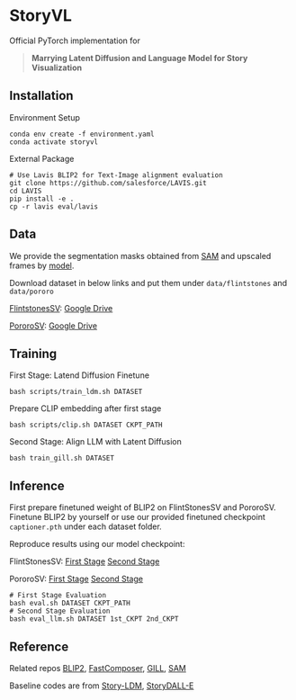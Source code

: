 # StoryVL

Official PyTorch implementation for 

> **Marrying Latent Diffusion and Language Model for Story Visualization**

## Installation

Environment Setup

```
conda env create -f environment.yaml
conda activate storyvl
```

External Package

```
# Use Lavis BLIP2 for Text-Image alignment evaluation
git clone https://github.com/salesforce/LAVIS.git
cd LAVIS
pip install -e .
cp -r lavis eval/lavis
```

## Data

We provide the segmentation masks obtained from [SAM](https://github.com/facebookresearch/segment-anything) and upscaled frames by [model](nitro/txt2img-f8-large).

Download dataset in below links and put them under `data/flintstones` and `data/pororo`

[FlintstonesSV](https://arxiv.org/pdf/1804.03608.pdf): [Google Drive]()

[PororoSV](https://openaccess.thecvf.com/content_CVPR_2019/papers/Li_StoryGAN_A_Sequential_Conditional_GAN_for_Story_Visualization_CVPR_2019_paper.pdf): [Google Drive]()

## Training

First Stage: Latend Diffusion Finetune

```
bash scripts/train_ldm.sh DATASET
```

Prepare CLIP embedding after first stage

```
bash scripts/clip.sh DATASET CKPT_PATH
```

Second Stage: Align LLM with Latent Diffusion

```
bash train_gill.sh DATASET
```

## Inference

First prepare finetuned weight of BLIP2 on FlintStonesSV and PororoSV. Finetune BLIP2 by yourself or use our provided finetuned checkpoint `captioner.pth` under each dataset folder.

Reproduce results using our model checkpoint:

FlintStonesSV: [First Stage]() [Second Stage]()

PororoSV: [First Stage]() [Second Stage]()

```
# First Stage Evaluation
bash eval.sh DATASET CKPT_PATH
# Second Stage Evaluation
bash eval_llm.sh DATASET 1st_CKPT 2nd_CKPT
```

## Reference

Related repos [BLIP2](https://github.com/salesforce/LAVIS), [FastComposer](https://github.com/mit-han-lab/fastcomposer), [GILL](https://github.com/kohjingyu/gill), [SAM](https://github.com/facebookresearch/segment-anything)

Baseline codes are from [Story-LDM](https://github.com/ubc-vision/Make-A-Story), [StoryDALL-E](https://github.com/adymaharana/storydalle)
